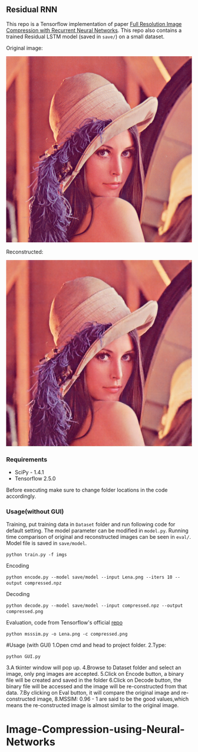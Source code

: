 ## Residual RNN

This repo is a Tensorflow implementation of paper [Full Resolution Image Compression with Recurrent Neural Networks](https://arxiv.org/pdf/1608.05148.pdf). This repo also contains a trained Residual LSTM model (saved in `save/`) on a small dataset.

Original image:

![original](Lena.png)

Reconstructed:

![reconstruction](compressed.png)

### Requirements
- SciPy - 1.4.1
- Tensorflow 2.5.0

Before executing make sure to change folder locations in the code accordingly.
### Usage(without GUI)
Training, put training data in `Dataset` folder and run following code for default setting. The model parameter can be modified in `model.py`. Running time comparison of original and reconstructed images can be seen in `eval/`. Model file is saved in `save/model`.

```
python train.py -f imgs
```

Encoding

```
python encode.py --model save/model --input Lena.png --iters 10 --output compressed.npz
```

Decoding

```
python decode.py --model save/model --input compressed.npz --output compressed.png
```

Evaluation, code from Tensorflow's official [repo](https://github.com/tensorflow/models/blob/master/research/compression/image_encoder/msssim.py)

```
python msssim.py -o Lena.png -c compressed.png

```

#Usage (with GUI)
1.Open cmd and head to project folder.
2.Type:
```
python GUI.py

```
3.A tkinter window will pop up.
4.Browse to Dataset folder and select an image, only png images are accepted.
5.Click on Encode button, a binary file will be created and saved in the folder
6.Click on Decode button, the binary file will be accessed and the image will be re-constructed from that data.
7.By clicking on Eval button, it will compare the original image and re-constructed image,
8.MSSIM: 0.96 - 1 are said to be the good values,which means the re-constructed image is almost similar to the original image.

# Image-Compression-using-Neural-Networks
